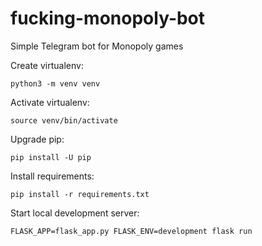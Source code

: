 # fucking-monopoly-bot
Simple Telegram bot for Monopoly games

Create virtualenv:
```shell
python3 -m venv venv
```

Activate virtualenv:
```shell
source venv/bin/activate
```

Upgrade pip:
```shell
pip install -U pip
```

Install requirements:
```shell
pip install -r requirements.txt
```

Start local development server:
```shell
FLASK_APP=flask_app.py FLASK_ENV=development flask run
```

